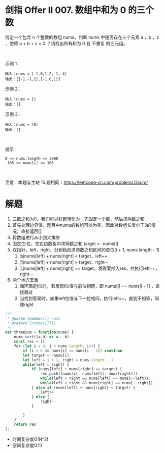 # 剑指 Offer II 007. 数组中和为 0 的三个数

给定一个包含 n 个整数的数组 nums，判断 nums 中是否存在三个元素 a ，b ，c ，使得 a + b + c = 0 ？请找出所有和为 0 且 不重复 的三元组。

 

示例 1：
```
输入：nums = [-1,0,1,2,-1,-4]
输出：[[-1,-1,2],[-1,0,1]]
```
示例 2：
```
输入：nums = []
输出：[]
```
示例 3：
```
输入：nums = [0]
输出：[]
```
 

提示：
```
0 <= nums.length <= 3000
-105 <= nums[i] <= 105
```
 

注意：本题与主站 15 题相同：https://leetcode-cn.com/problems/3sum/

# 解题
1. 三数之和为0，我们可以将题转化为：先固定一个数，然后求两数之和
2. 首先处理边界值，题目中nums的数组可以为空，因此对数组长度小于3的情况，直接返回[]
3. 将数组进行从小到大排序
4. 固定住i位，在右边数组中求两数之和 target = -nums[i]
5. 双指针，left，right，分别指向求两数之和区间的首位[i + 1, nums.length - 1]
   1. 当nums[left] + nums[right] < target，left++
   2. 当nums[left] + nums[right] > target，right--
   3. 当nums[left] + nums[right] == target，将答案推入res，并执行left++，right--
6. 两个地方去重
   1. 循环固定i位时，若发现i位值与前位相同，即 nums[i] == nums[i - 1] ，直接跳过
   2. 当找到答案时，如果left位值与下一位相同，执行left++，直到不相等，同理right
```js
/**
 * @param {number[]} nums
 * @return {number[][]}
 */
var threeSum = function(nums) {
    nums.sort((a,b) => a - b)
    const res = []
    for (let i = 0; i < nums.length; i++) {
        if (i > 0 && nums[i] == nums[i - 1]) continue
        let target = -nums[i]
        let left = i + 1, right = nums.length - 1
        while(left < right) {
            if (nums[left] + nums[right] == target) {
                res.push([nums[i], nums[left], nums[right]])
                while(left < right && nums[left] == nums[++left]);
                while(left < right && nums[right] == nums[--right]);
            } else if (nums[left] + nums[right] < target) {
                left++
            } else {
                right--
            }
           
        } 
    }
    return res
};
```
- 时间复杂度O(N^2)
- 空间复杂度O(1)